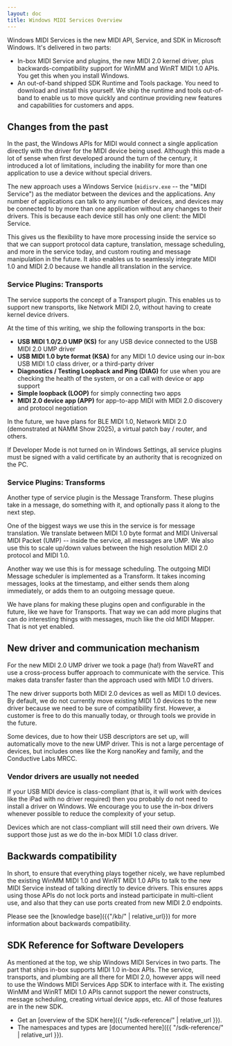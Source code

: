 ```yaml
---
layout: doc
title: Windows MIDI Services Overview
---
```


Windows MIDI Services is the new MIDI API, Service, and SDK in Microsoft Windows. It's delivered in two parts:
- In-box MIDI Service and plugins, the new MIDI 2.0 kernel driver, plus backwards-compatibility support for WinMM and WinRT MIDI 1.0 APIs. You get this when you install Windows.
- An out-of-band shipped SDK Runtime and Tools package. You need to download and install this yourself.
We ship the runtime and tools out-of-band to enable us to move quickly and continue providing new features and capabilities for customers and apps.

## Changes from the past

In the past, the Windows APIs for MIDI would connect a single application directly with the driver for the MIDI device being used. Although this made a lot of sense when first developed around the turn of the century, it introduced a lot of limitations, including the inability for more than one application to use a device without special drivers.

The new approach uses a Windows Service (`midisrv.exe` -- the "MIDI Service") as the mediator between the devices and the applications. Any number of applications can talk to any number of devices, and devices may be connected to by more than one application without any changes to their drivers. This is because each device still has only one client: the MIDI Service.

This gives us the flexibility to have more processing inside the service so that we can support protocol data capture, translation, message scheduling, and more in the service today, and custom routing and message manipulation in the future. It also enables us to seamlessly integrate MIDI 1.0 and MIDI 2.0 because we handle all translation in the service.

### Service Plugins: Transports

The service supports the concept of a Transport plugin. This enables us to support new transports, like Network MIDI 2.0, without having to create kernel device drivers. 

At the time of this writing, we ship the following transports in the box:
- **USB MIDI 1.0/2.0 UMP (KS)** for any USB device connected to the USB MIDI 2.0 UMP driver
- **USB MIDI 1.0 byte format (KSA)** for any MIDI 1.0 device using our in-box USB MIDI 1.0 class driver, or a third-party driver
- **Diagnostics / Testing Loopback and Ping (DIAG)** for use when you are checking the health of the system, or on a call with device or app support
- **Simple loopback (LOOP)** for simply connecting two apps
- **MIDI 2.0 device app (APP)** for app-to-app MIDI with MIDI 2.0 discovery and protocol negotiation

In the future, we have plans for BLE MIDI 1.0, Network MIDI 2.0 (demonstrated at NAMM Show 2025), a virtual patch bay / router, and others.

If Developer Mode is not turned on in Windows Settings, all service plugins must be signed with a valid certificate by an authority that is recognized on the PC.

### Service Plugins: Transforms

Another type of service plugin is the Message Transform. These plugins take in a message, do something with it, and optionally pass it along to the next step. 

One of the biggest ways we use this in the service is for message translation. We translate between MIDI 1.0 byte format and MIDI Universal MIDI Packet (UMP) -- inside the service, all messages are UMP. We also use this to scale up/down values between the high resolution MIDI 2.0 protocol and MIDI 1.0.

Another way we use this is for message scheduling. The outgoing MIDI Message scheduler is implemented as a Transform. It takes incoming messages, looks at the timestamp, and either sends them along immediately, or adds them to an outgoing message queue.

We have plans for making these plugins open and configurable in the future, like we have for Transports. That way we can add more plugins that can do interesting things with messages, much like the old MIDI Mapper. That is not yet enabled.

## New driver and communication mechanism

For the new MIDI 2.0 UMP driver we took a page (ha!) from WaveRT and use a cross-process buffer approach to communicate with the service. This makes data transfer faster than the approach used with MIDI 1.0 drivers.

The new driver supports both MIDI 2.0 devices as well as MIDI 1.0 devices. By default, we do not currently move existing MIDI 1.0 devices to the new driver because we need to be sure of compatibility first. However, a customer is free to do this manually today, or through tools we provide in the future.

Some devices, due to how their USB descriptors are set up, will automatically move to the new UMP driver. This is not a large percentage of devices, but includes ones like the Korg nanoKey and family, and the Conductive Labs MRCC.

### Vendor drivers are usually not needed

If your USB MIDI device is class-compliant (that is, it will work with devices like the iPad with no driver required) then you probably do not need to install a driver on Windows. We encourage you to use the in-box drivers whenever possible to reduce the complexity of your setup.

Devices which are not class-compliant will still need their own drivers. We support those just as we do the in-box MIDI 1.0 class driver.

## Backwards compatibility

In short, to ensure that everything plays together nicely, we have replumbed the existing WinMM MIDI 1.0 and WinRT MIDI 1.0 APIs to talk to the new MIDI Service instead of talking directly to device drivers. This ensures apps using those APIs do not lock ports and instead participate in multi-client use, and also that they can use ports created from new MIDI 2.0 endpoints.

Please see the [knowledge base]({{"/kb/" | relative_url}}) for more information about backwards compatibility. 

## SDK Reference for Software Developers

As mentioned at the top, we ship Windows MIDI Services in two parts. The part that ships in-box supports MIDI 1.0 in-box APIs. The service, transports, and plumbing are all there for MIDI 2.0, however apps will need to use the Windows MIDI Services App SDK to interface with it. The existing WinMM and WinRT MIDI 1.0 APIs cannot support the newer constructs, message scheduling, creating virtual device apps, etc. All of those features are in the new SDK.

- Get an [overview of the SDK here]({{ "/sdk-reference/" | relative_url }}).
- The namespaces and types are [documented here]({{ "/sdk-reference/" | relative_url }}).
